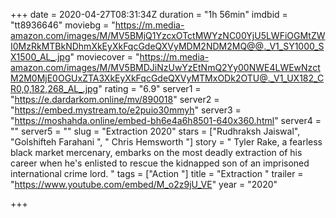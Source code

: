 +++
date = 2020-04-27T08:31:34Z
duration = "1h 56min"
imdbid = "tt8936646"
moviebg = "https://m.media-amazon.com/images/M/MV5BMjQ1YzcxOTctMWYzNC00YjU5LWFiOGMtZWI0MzRkMTBkNDhmXkEyXkFqcGdeQXVyMDM2NDM2MQ@@._V1_SY1000_SX1500_AL_.jpg"
moviecover = "https://m.media-amazon.com/images/M/MV5BMDJiNzUwYzEtNmQ2Yy00NWE4LWEwNzctM2M0MjE0OGUxZTA3XkEyXkFqcGdeQXVyMTMxODk2OTU@._V1_UX182_CR0,0,182,268_AL_.jpg"
rating = "6.9"
server1 = "https://e.dardarkom.online/mv/890018"
server2 = "https://embed.mystream.to/e2puio30mmyh"
server3 = "https://moshahda.online/embed-bh6e4a6h8501-640x360.html"
server4 = ""
server5 = ""
slug = "Extraction 2020"
stars = ["Rudhraksh Jaiswal", "Golshifteh Farahani  ", " Chris Hemsworth "]
story = " Tyler Rake, a fearless black market mercenary, embarks on the most deadly extraction of his career when he's enlisted to rescue the kidnapped son of an imprisoned international crime lord. "
tags = ["Action "]
title = "Extraction "
trailer = "https://www.youtube.com/embed/M_o2z9jU_VE"
year = "2020"

+++
